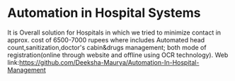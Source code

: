 # Automation in Hospital Systems
It is Overall solution for Hospitals in which we tried to minimize contact in approx. cost of 6500-7000 rupees where includes Automated head count,sanitization,doctor's cabin\&drugs management; both mode of registration(online through website and offline using OCR technology). 
Web link:https://github.com/Deeksha-Maurya/Automation-In-Hospital-Management
